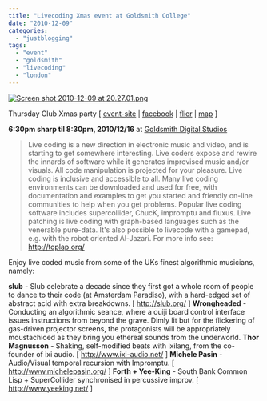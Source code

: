 ```yaml
---
title: "Livecoding Xmas event at Goldsmith College"
date: "2010-12-09"
categories: 
  - "justblogging"
tags: 
  - "event"
  - "goldsmith"
  - "livecoding"
  - "london"
---
```


[![Screen shot 2010-12-09 at 20.27.01.png](/media/static/blog_img/Screen-shot-2010-12-09-at-20.27.01.png)](http://www.michelepasin.org/blog/wp-content/uploads/2010/12/Screen-shot-2010-12-09-at-20.27.01.png)

Thursday Club Xmas party \[ [event-site](http://toplap.org/uk/event/thursd/) | [facebook](http://www.facebook.com/event.php?eid=131290450261616) | [flier](http://toplap.org/media/thursday.pdf) | [map](http://maps.google.co.uk/?ie=UTF8&ll=51.474597,-0.037993&spn=0.000433,0.000983&t=h&z=20) \]

**6:30pm sharp til 8:30pm, 2010/12/16** at [Goldsmith Digital Studios](http://www.gold.ac.uk/virtual-tours/bpb-terrace/)

> Live coding is a new direction in electronic music and video, and is starting to get somewhere interesting. Live coders expose and rewire the innards of software while it generates improvised music and/or visuals. All code manipulation is projected for your pleasure. Live coding is inclusive and accessible to all. Many live coding environments can be downloaded and used for free, with documentation and examples to get you started and friendly on-line communities to help when you get problems. Popular live coding software includes supercollider, ChucK, impromptu and fluxus. Live patching is live coding with graph-based languages such as the venerable pure-data. It's also possible to livecode with a gamepad, e.g. with the robot oriented Al-Jazari. For more info see: http://toplap.org/

Enjoy live coded music from some of the UKs finest algorithmic musicians, namely:

**slub** - Slub celebrate a decade since they first got a whole room of people to dance to their code (at Amsterdam Paradiso), with a hard-edged set of abstract acid with extra breakdowns. \[ http://slub.org/ \] **Wrongheaded** - Conducting an algorithmic seance, where a ouiji board control interface issues instructions from beyond the grave. Dimly lit but for the flickering of gas-driven projector screens, the protagonists will be appropriately moustachioed as they bring you ethereal sounds from the underworld. **Thor Magnusson** - Shaking, self-modified beats with ixilang, from the co-founder of ixi audio. \[ http://www.ixi-audio.net/ \] **Michele Pasin** - Audio/Visual temporal recursion with Impromptu. \[ http://www.michelepasin.org/ \] **Forth + Yee-King** - South Bank Common Lisp + SuperCollider synchronised in percussive improv. \[ http://www.yeeking.net/ \]
